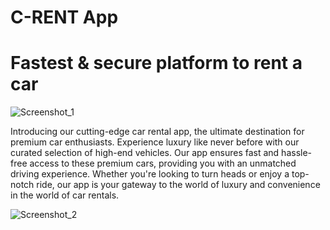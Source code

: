 # C-RENT App
# Fastest & secure platform to rent a car
![Screenshot_1](https://github.com/magistrkim/car-rent-app/assets/115700340/1a9e15fa-0f12-42fd-90ab-67bca2e6be2b)

Introducing our cutting-edge car rental app, the ultimate destination for premium car enthusiasts.
Experience luxury like never before with our curated selection of high-end vehicles. 
Our app ensures fast and hassle-free access to these premium cars, providing you with an unmatched driving experience. 
Whether you're looking to turn heads or enjoy a top-notch ride, our app is your gateway to the world of luxury and convenience in the world of car rentals.

![Screenshot_2](https://github.com/magistrkim/car-rent-app/assets/115700340/32b74645-7dcb-48ae-a97f-82b8ac723399)
